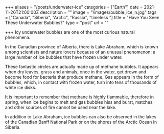 +++
aliases = "/posts/underwater-ice"
categories = ["Earth"]
date = 2021-11-26T21:00:00Z
description = ""
image = "/images/bubble_ice_n.jpg"
tags = ["Canada", "Siberia", "Arctic", "Russia", "timeless "]
title = "Have You Seen These Underwater Bubbles?"
type = "post"
url = ""

+++
Icy underwater bubbles are one of the most curious natural phenomena.

In the Canadian province of Alberta, there is Lake Abraham, which is known among scientists and nature lovers because of an unusual phenomenon: a large number of ice bubbles that have frozen under water.

These fantastic circles are actually made up of methane bubbles. It appears when dry leaves, grass and animals, once in the water, get drown and become food for bacteria that produce methane. Gas appears in the form of bubbles, which, in contact with frozen water, turn into tens of thousands of white ice disks.

It is important to remember that methane is highly flammable, therefore in spring, when ice begins to melt and gas bubbles hiss and burst, matches and other sources of fire cannot be used near the lake.

In addition to Lake Abraham, ice bubbles can also be observed in the lakes of the Canadian Banff National Park or on the shores of the Arctic Ocean in Siberia.